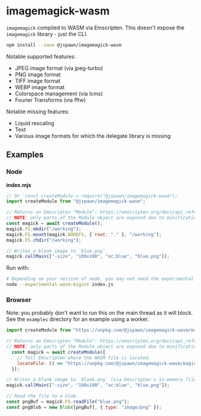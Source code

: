 # imagemagick-wasm

`imagemagick` compiled to WASM via Emscripten. This doesn't expose the `imagemagick` library - just the CLI.

```sh
npm install --save @jspawn/imagemagick-wasm
```

Notable supported features:

- JPEG image format (via jpeg-turbo)
- PNG image format
- TIFF image format
- WEBP image format
- Colorspace management (via lcms)
- Fourier Transforms (via fftw)

Notable missing features:

- Liquid rescaling
- Text
- Various image formats for which the delegate library is missing

## Examples

### Node

**index.mjs**

```javascript
// Or `const createModule = require("@jspawn/imagemagick-wasm");`
import createModule from "@jspawn/imagemagick-wasm";

// Returns an Emscripten "Module": https://emscripten.org/docs/api_reference/module.html
// NOTE: only parts of the Module object are exposed due to minification - see `build.sh`.
const magick = await createModule();
magick.FS.mkdir("/working");
magick.FS.mount(magick.NODEFS, { root: "." }, "/working");
magick.FS.chdir("/working");

// Writes a blank image to `blue.png`.
magick.callMain(["-size", "100x100", "xc:blue", "blue.png"]);
```

Run with:

```sh
# Depending on your version of node, you may not need the experimental flag.
node --experimental-wasm-bigint index.js
```

### Browser

Note: you probably don't want to run this on the main thread as it will block. See the `examples` directory for an example using a worker.

```javascript
import createModule from "https://unpkg.com/@jspawn/imagemagick-wasm/magick.mjs";

// Returns an Emscripten "Module": https://emscripten.org/docs/api_reference/module.html
// NOTE: only parts of the Module object are exposed due to minification - see `build.sh`.
  const magick = await createModule({
    // Tell Emscripten where the WASM file is located.
    locateFile: () => "https://unpkg.com/@jspawn/imagemagick-wasm/magick.wasm",
  });

// Writes a blank image to `blank.png` (via Emscripten's in-memory filesystem).
magick.callMain(["-size", "100x100", "xc:blue", "blue.png"]);

// Read the file to a blob.
const pngBuf = magick.FS.readFile("blue.png");
const pngBlob = new Blob([pngBuf], { type: "image/png" });
```

